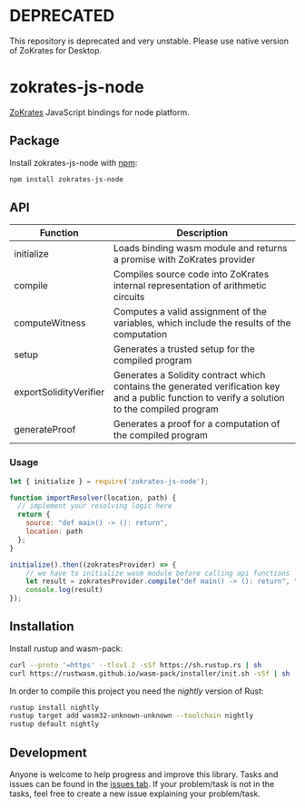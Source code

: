 # DEPRECATED 
This repository is deprecated and very unstable. Please use native version of ZoKrates for Desktop.

# zokrates-js-node
[ZoKrates](https://github.com/Zokrates/ZoKrates) JavaScript bindings for node platform.

## Package
Install zokrates-js-node with [npm](https://www.npmjs.com/package/zokrates-js-node):

```bash
npm install zokrates-js-node
```

## API
| Function | Description |
| ------ | ------ |
| initialize | Loads binding wasm module and returns a promise with ZoKrates provider |
| compile | Compiles source code into ZoKrates internal representation of arithmetic circuits |
| computeWitness | Computes a valid assignment of the variables, which include the results of the computation |
| setup | Generates a trusted setup for the compiled program |
| exportSolidityVerifier | Generates a Solidity contract which contains the generated verification key and a public function to verify a solution to the compiled program |
| generateProof | Generates a proof for a computation of the compiled program |

### Usage
```js
let { initialize } = require('zokrates-js-node');

function importResolver(location, path) {
  // implement your resolving logic here
  return { 
    source: "def main() -> (): return", 
    location: path 
  };
}

initialize().then((zokratesProvider) => {
    // we have to initialize wasm module before calling api functions
    let result = zokratesProvider.compile("def main() -> (): return", "main", importResolver);
    console.log(result)
});
```

## Installation
Install rustup and wasm-pack:

```bash
curl --proto '=https' --tlsv1.2 -sSf https://sh.rustup.rs | sh
curl https://rustwasm.github.io/wasm-pack/installer/init.sh -sSf | sh
```

In order to compile this project you need the *nightly* version of Rust:

```bash
rustup install nightly
rustup target add wasm32-unknown-unknown --toolchain nightly
rustup default nightly
```

## Development
Anyone is welcome to help progress and improve this library. Tasks and issues can be found in the [issues tab](https://github.com/blockchain-it-hr/zokrates-js-node/issues). If your problem/task is not in the tasks, feel free to create a new issue explaining your problem/task.

